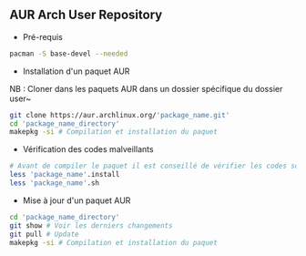 ## AUR Arch User Repository

* Pré-requis
```bash
pacman -S base-devel --needed
```

* Installation d'un paquet AUR

NB : Cloner dans les paquets AUR dans un dossier spécifique du dossier user~
```bash
git clone https://aur.archlinux.org/'package_name.git'
cd 'package_name_directory'
makepkg -si # Compilation et installation du paquet
```

* Vérification des codes malveillants
```bash
# Avant de compiler le paquet il est conseillé de vérifier les codes sources des fichiers .install et .sh
less 'package_name'.install
less 'package_name'.sh
```

* Mise à jour d'un paquet AUR
```bash
cd 'package_name_directory'
git show # Voir les derniers changements
git pull # Update
makepkg -si # Compilation et installation du paquet
```